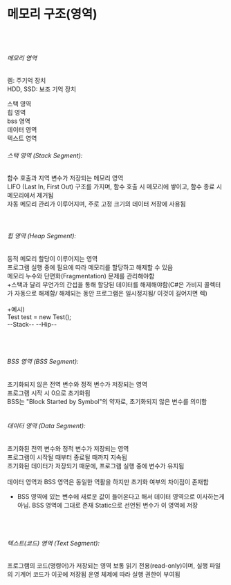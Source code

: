 # 메모리 구조(영역)
<br>
<br>

###### 메모리 영역

렘: 주기억 장치<br>
HDD, SSD: 보조 기억 장치

스택 영역<br>
힙 영역 <br>
bss 영역<br>
데이터 영역<br>
텍스트 영역<br>

###### 스택 영역 (Stack Segment):
함수 호출과 지역 변수가 저장되는 메모리 영역<br>
LIFO (Last In, First Out) 구조를 가지며, 함수 호출 시 메모리에 쌓이고, 함수 종료 시 메모리에서 제거됨<br>
자동 메모리 관리가 이루어지며, 주로 고정 크기의 데이터 저장에 사용됨
<br>    
<br>

###### 힙 영역 (Heap Segment):
동적 메모리 할당이 이루어지는 영역<br>
프로그램 실행 중에 필요에 따라 메모리를 할당하고 해제할 수 있음<br>
메모리 누수와 단편화(Fragmentation) 문제를 관리해야함<br>
+스택과 달리 무언가의 간섭을 통해 할당된 데이터를 해제해야함(C#은 가비지 콜렉터가 자동으로 해제함/ 해제되는 동안 프로그램은 일시정지됨/ 이것이 길어지면 렉)
<br>
<br>
+예시)<br>
Test test = new Test();    <br>
--Stack--    --Hip--

<br>
<br>

###### BSS 영역 (BSS Segment):
초기화되지 않은 전역 변수와 정적 변수가 저장되는 영역<br>
프로그램 시작 시 0으로 초기화됨<br>
BSS는 "Block Started by Symbol"의 약자로, 초기화되지 않은 변수를 의미함
<br>
<br>

###### 데이터 영역 (Data Segment):
초기화된 전역 변수와 정적 변수가 저장되는 영역<br>
프로그램이 시작될 때부터 종료될 때까지 지속됨<br>
초기화된 데이터가 저장되기 때문에, 프로그램 실행 중에 변수가 유지됨
<br>
<br>
데이터 영역과 BSS 영역은 동일한 역활을 하지만 초기화 여부의 차이점이 존재함
+ BSS 영역에 있는 변수에 새로운 값이 들어온다고 해서 데이터 영역으로 이사하는게 아님. BSS 영역에 그대로 존재
Static으로 선언된 변수가 이 영역에 저장

<br>
<br>

###### 텍스트(코드) 영역 (Text Segment):
프로그램의 코드(명령어)가 저장되는 영역
보통 읽기 전용(read-only)이며, 실행 파일의 기계어 코드가 이곳에 저장됨
운영 체제에 따라 실행 권한이 부여됨